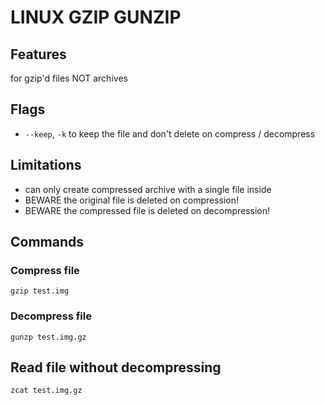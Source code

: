 # LINUX GZIP GUNZIP

## Features
for gzip'd files NOT archives

## Flags
- `--keep`, `-k` to keep the file and don't delete on compress / decompress

## Limitations
- can only create compressed archive with a single file inside
- BEWARE the original file is deleted on compression!
- BEWARE the compressed file is deleted on decompression!

## Commands

### Compress file
`gzip test.img`

### Decompress file
`gunzp test.img.gz`

## Read file without decompressing
`zcat test.img.gz`